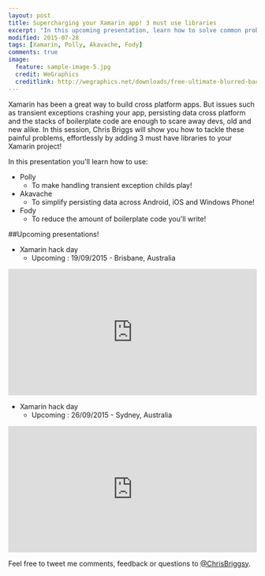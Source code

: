 ```yaml
---
layout: post
title: Supercharging your Xamarin app! 3 must use libraries
excerpt: "In this upcoming presentation, learn how to solve common problems, effortlessly by adding 3 must have libraries to your Xamarin project!"
modified: 2015-07-28
tags: [Xamarin, Polly, Akavache, Fody]
comments: true
image:
  feature: sample-image-5.jpg
  credit: WeGraphics
  creditlink: http://wegraphics.net/downloads/free-ultimate-blurred-background-pack/
---
```


Xamarin has been a great way to build cross platform apps. But issues such as transient exceptions crashing your app, persisting data cross platform and the stacks of boilerplate code are enough to scare away devs, old and new alike. In this session, Chris Briggs will show you how to tackle these painful problems, effortlessly by adding 3 must have libraries to your Xamarin project!

In this presentation you'll learn how to use:

* Polly 
  * To make handling transient exception childs play!
* Akavache
  * To simplify persisting data across Android, iOS and Windows Phone!
* Fody
  * To reduce the amount of boilerplate code you'll write! 

##Upcoming presentations!

* Xamarin hack day 
  * Upcoming : 19/09/2015 - Brisbane, Australia

<div style="width:100%; text-align:left;" >
  <iframe src="http://www.eventbrite.com/tickets-external?eid=17039715247" frameborder="0" height="256" width="100%" vspace="0" hspace="0" marginheight="5" marginwidth="5" scrolling="auto" allowtransparency="true"></iframe>
</div>  
  
* Xamarin hack day 
  * Upcoming : 26/09/2015 - Sydney, Australia
  
<div style="width:100%; text-align:left;" >
  <iframe src="http://www.eventbrite.com/tickets-external?eid=14892335376" frameborder="0" height="256" width="100%" vspace="0" hspace="0" marginheight="5" marginwidth="5" scrolling="auto" allowtransparency="true"></iframe>
</div>

Feel free to tweet me comments, feedback or questions to [@ChrisBriggsy](https://twitter.com/ChrisBriggsy).